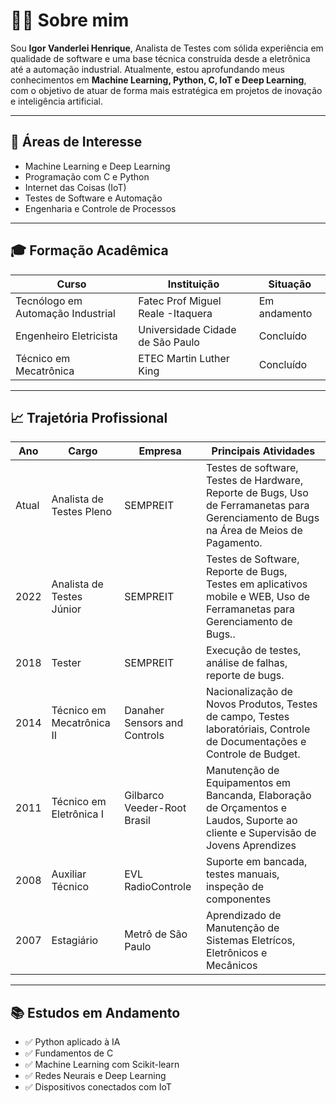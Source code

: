 # 👨‍💻 Sobre mim

Sou **Igor Vanderlei Henrique**, Analista de Testes com sólida experiência em qualidade de software e uma base técnica construída desde a eletrônica até a automação industrial. Atualmente, estou aprofundando meus conhecimentos em 
**Machine Learning, Python, C, IoT e Deep Learning**, com o objetivo de atuar de forma mais estratégica em projetos de inovação e inteligência artificial.

---

## 🎯 Áreas de Interesse

- Machine Learning e Deep Learning  
- Programação com C e Python  
- Internet das Coisas (IoT)  
- Testes de Software e Automação  
- Engenharia e Controle de Processos  

---

## 🎓 Formação Acadêmica

| Curso                              | Instituição                       | Situação          |
|------------------------------------|-----------------------------------|-------------------|
| Tecnólogo em Automação Industrial  | Fatec Prof Miguel Reale -Itaquera | Em andamento      |
| Engenheiro Eletricista             | Universidade Cidade de São Paulo  | Concluído         |
| Técnico em Mecatrônica             | ETEC Martin Luther King           | Concluído         |


---

## 📈 Trajetória Profissional

| Ano        | Cargo                       | Empresa                       | Principais Atividades                                                                                                                 |
|------------|-----------------------------|-------------------------------|---------------------------------------------------------------------------------------------------------------------------------------|
| Atual      | Analista de Testes Pleno    | SEMPREIT                      | Testes de software, Testes de Hardware, Reporte de Bugs, Uso de Ferramanetas para Gerenciamento de Bugs na Área de Meios de Pagamento.|
| 2022       | Analista de Testes Júnior   | SEMPREIT                      | Testes de Software, Reporte de Bugs, Testes em aplicativos mobile e WEB, Uso de Ferramanetas para Gerenciamento de Bugs..             |
| 2018       | Tester                      | SEMPREIT                      | Execução de testes, análise de falhas, reporte de bugs.                                                                               |
| 2014       | Técnico em Mecatrônica II   | Danaher Sensors and Controls  | Nacionalização de Novos Produtos, Testes de campo, Testes laboratóriais, Controle de Documentações e Controle de Budget.              |
| 2011       | Técnico em Eletrônica I     | Gilbarco Veeder-Root Brasil   | Manutenção de Equipamentos em Bancanda, Elaboração de Orçamentos e Laudos, Suporte ao cliente e Supervisão de Jovens Aprendizes       |
| 2008       | Auxiliar Técnico            | EVL RadioControle             | Suporte em bancada, testes manuais, inspeção de componentes                                                                           |                                      
| 2007       | Estagiário                  | Metrô de São Paulo            | Aprendizado de Manutenção de Sistemas Eletrícos,  Eletrônicos e Mecânicos                                                             |


---

## 📚 Estudos em Andamento

- ✅ Python aplicado à IA  
- ✅ Fundamentos de C  
- ✅ Machine Learning com Scikit-learn  
- ✅ Redes Neurais e Deep Learning  
- ✅ Dispositivos conectados com IoT  
